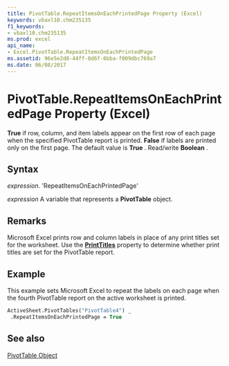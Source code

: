 ```yaml
---
title: PivotTable.RepeatItemsOnEachPrintedPage Property (Excel)
keywords: vbaxl10.chm235135
f1_keywords:
- vbaxl10.chm235135
ms.prod: excel
api_name:
- Excel.PivotTable.RepeatItemsOnEachPrintedPage
ms.assetid: 96e5e2d8-44ff-8d6f-6bba-f009dbc769a7
ms.date: 06/08/2017
---
```



# PivotTable.RepeatItemsOnEachPrintedPage Property (Excel)

 **True** if row, column, and item labels appear on the first row of each page when the specified PivotTable report is printed. **False** if labels are printed only on the first page. The default value is **True** . Read/write **Boolean** .


## Syntax

 _expression_. 'RepeatItemsOnEachPrintedPage'

 _expression_ A variable that represents a **PivotTable** object.


## Remarks

Microsoft Excel prints row and column labels in place of any print titles set for the worksheet. Use the  **[PrintTitles](Excel.PivotTable.PrintTitles.md)** property to determine whether print titles are set for the PivotTable report.


## Example

This example sets Microsoft Excel to repeat the labels on each page when the fourth PivotTable report on the active worksheet is printed.


```vb
ActiveSheet.PivotTables("PivotTable4") _ 
 .RepeatItemsOnEachPrintedPage = True
```


## See also


[PivotTable Object](Excel.PivotTable.md)

